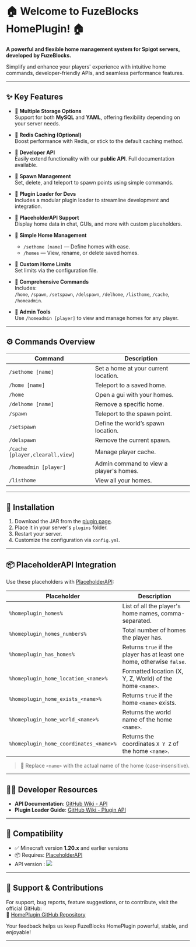 # 🏠 Welcome to FuzeBlocks HomePlugin! 🏠  
**A powerful and flexible home management system for Spigot servers, developed by FuzeBlocks.**

Simplify and enhance your players' experience with intuitive home commands, developer-friendly APIs, and seamless performance features.

---

## ✨ Key Features

- 🔹 **Multiple Storage Options**  
  Support for both **MySQL** and **YAML**, offering flexibility depending on your server needs.

- 🔹 **Redis Caching (Optional)**  
  Boost performance with Redis, or stick to the default caching method.

- 🔹 **Developer API**  
  Easily extend functionality with our **public API**. Full documentation available.

- 🔹 **Spawn Management**  
  Set, delete, and teleport to spawn points using simple commands.

- 🔹 **Plugin Loader for Devs**  
  Includes a modular plugin loader to streamline development and integration.

- 🔹 **PlaceholderAPI Support**  
  Display home data in chat, GUIs, and more with custom placeholders.

- 🔹 **Simple Home Management**  
  - `/sethome [name]` — Define homes with ease.  
  - `/homes` — View, rename, or delete saved homes.

- 🔹 **Custom Home Limits**  
  Set limits via the configuration file.

- 🔹 **Comprehensive Commands**  
  Includes:  
  `/home`, `/spawn`, `/setspawn`, `/delspawn`, `/delhome`, `/listhome`, `/cache`, `/homeadmin`.

- 🔹 **Admin Tools**  
  Use `/homeadmin [player]` to view and manage homes for any player.

---

## ⚙️ Commands Overview

| Command | Description |
|--------|-------------|
| `/sethome [name]` | Set a home at your current location. |
| `/home [name]` | Teleport to a saved home. |
| `/home` | Open a gui with your homes. |
| `/delhome [name]` | Remove a specific home. |
| `/spawn` | Teleport to the spawn point. |
| `/setspawn` | Define the world’s spawn location. |
| `/delspawn` | Remove the current spawn. |
| `/cache [player,clearall,view]` | Manage player cache. |
| `/homeadmin [player]` | Admin command to view a player's homes. |
| `/listhome` | View all your homes. |

---

## 🔧 Installation

1. Download the JAR from the [plugin page](https://modrinth.com/plugin/homeplugin/versions).  
2. Place it in your server's `plugins` folder.  
3. Restart your server.  
4. Customize the configuration via `config.yml`.

---

## 📦 PlaceholderAPI Integration

Use these placeholders with [PlaceholderAPI](https://www.spigotmc.org/resources/placeholderapi.6245/):

| Placeholder | Description |
|------------|-------------|
| `%homeplugin_homes%` | List of all the player's home names, comma-separated. |
| `%homeplugin_homes_numbers%` | Total number of homes the player has. |
| `%homeplugin_has_homes%` | Returns `true` if the player has at least one home, otherwise `false`. |
| `%homeplugin_home_location_<name>%` | Formatted location (X, Y, Z, World) of the home `<name>`. |
| `%homeplugin_home_exists_<name>%` | Returns `true` if the home `<name>` exists. |
| `%homeplugin_home_world_<name>%` | Returns the world name of the home `<name>`. |
| `%homeplugin_home_coordinates_<name>%` | Returns the coordinates `X Y Z` of the home `<name>`. |

> 🔁 Replace `<name>` with the actual name of the home (case-insensitive).

---

## 🧑‍💻 Developer Resources

- **API Documentation**: [GitHub Wiki - API](https://github.com/fuzeblocks/HomePlugin/wiki)
- **Plugin Loader Guide**: [GitHub Wiki - Plugin API](https://github.com/fuzeblocks/HomePlugin/wiki/Plugin-API)

---

## 🧪 Compatibility

- ✅ Minecraft version **1.20.x** and earlier versions  
- 📦 Requires: [PlaceholderAPI](https://www.spigotmc.org/resources/placeholderapi.6245/)  
- API version : [![](https://jitpack.io/v/fuzeblocks/HomePlugin.svg)](https://jitpack.io/#fuzeblocks/HomePlugin)

---

## 🤝 Support & Contributions

For support, bug reports, feature suggestions, or to contribute, visit the official GitHub:  
🔗 [HomePlugin GitHub Repository](https://github.com/fuzeblocks/HomePlugin)

Your feedback helps us keep FuzeBlocks HomePlugin powerful, stable, and enjoyable!

---
